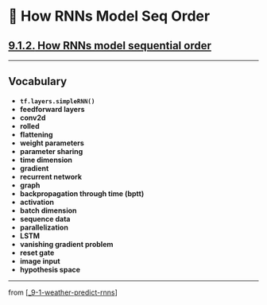 # 🧬 How RNNs Model Seq Order

## [**9.1.2.** How RNNs model sequential order](https://livebook.manning.com/book/deep-learning-with-javascript/chapter-9/31)

---

## **Vocabulary**

- **`tf.layers.simpleRNN()`**
- **feedforward layers**
- **conv2d**
- **rolled**
- **flattening**
- **weight parameters**
- **parameter sharing**
- **time dimension**
- **gradient**
- **recurrent network**
- **graph**
- **backpropagation through time (bptt)**
- **activation**
- **batch dimension**
- **sequence data**
- **parallelization**
- **LSTM**
- **vanishing gradient problem**
- **reset gate**
- **image input**
- **hypothesis space**

---
from [[_9-1-weather-predict-rnns]]

[//begin]: # "Autogenerated link references for markdown compatibility"
[_9-1-weather-predict-rnns]: _9-1-weather-predict-rnns.md "🧬 Weather: Intro RNNs"
[//end]: # "Autogenerated link references"
